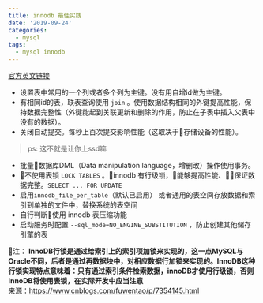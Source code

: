 ```yaml
---
title: innodb 最佳实践
date: '2019-09-24'
categories:
  - mysql
tags:
  - mysql innodb
---
```


[官方英文链接](https://dev.mysql.com/doc/refman/5.7/en/innodb-best-practices.html)
- 设置表中常用的一个列或者多个列为主键。没有用自增id做为主键。
- 有相同id的表，联表查询使用 ```join``` 。使用数据结构相同的外键提高性能，保持数据完整性（外键能起到关联更新和删除的作用，防止在子表中插入父表中没有的数据）。
- 关闭自动提交。每秒上百次提交影响性能（这取决于存储设备的性能）。

> ps: 这不就是让你上ssd嘛  

- 批量数据库DML（Data manipulation language，增删改）操作使用事务。
- 不使用表锁 ```LOCK TABLES``` 。innodb 有行级锁，能够提高性能、保证数据完整。```SELECT ... FOR UPDATE```
- 启用```innodb_file_per_table```（默认已启用） 或者通用的表空间存放数据和索引到单独的文件中，替换系统的表空间
- 自行判断使用 innodb 表压缩功能
- 启动服务时配置  ```--sql_mode=NO_ENGINE_SUBSTITUTION``` ，防止创建其他储存引擎的表


注：
**InnoDB行锁是通过给索引上的索引项加锁来实现的，这一点MySQL与Oracle不同，后者是通过再数据块中，对相应数据行加锁来实现的。InnoDB这种行锁实现特点意味着：只有通过索引条件检索数据，innoDB才使用行级锁，否则InnoDB将使用表锁，在实际开发中应当注意**  
来源：https://www.cnblogs.com/fuwentao/p/7354145.html